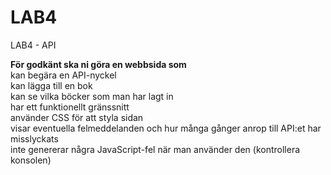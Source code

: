 # LAB4
LAB4 - API

<strong>För godkänt ska ni göra en webbsida som</strong><br />
kan begära en API-nyckel<br />
kan lägga till en bok<br />
kan se vilka böcker som man har lagt in<br />
har ett funktionellt gränssnitt<br />
använder CSS för att styla sidan<br />
visar eventuella felmeddelanden och hur många gånger anrop till API:et har misslyckats<br />
inte genererar några JavaScript-fel när man använder den (kontrollera konsolen)<br />
